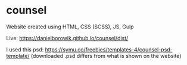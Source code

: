 # counsel
Website created using HTML, CSS (SCSS), JS, Gulp

Live: https://danielborowik.github.io/counsel/dist/

I used this psd:
https://symu.co/freebies/templates-4/counsel-psd-template/
(downloaded .psd differs from what is shown on the website)

